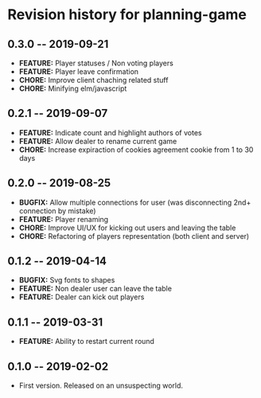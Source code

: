 # Revision history for planning-game

## 0.3.0 -- 2019-09-21

* **FEATURE:** Player statuses / Non voting players
* **FEATURE:** Player leave confirmation
* **CHORE:** Improve client chaching related stuff
* **CHORE:** Minifying elm/javascript

## 0.2.1 -- 2019-09-07

* **FEATURE:** Indicate count and highlight authors of votes
* **FEATURE:** Allow dealer to rename current game
* **CHORE:** Increase expiraction of cookies agreement cookie from 1 to 30 days

## 0.2.0 -- 2019-08-25

* **BUGFIX:** Allow multiple connections for user (was disconnecting 2nd+ connection by mistake)
* **FEATURE:** Player renaming
* **CHORE:** Improve UI/UX for kicking out users and leaving the table
* **CHORE:** Refactoring of players representation (both client and server)

## 0.1.2 -- 2019-04-14

* **BUGFIX:** Svg fonts to shapes
* **FEATURE:** Non dealer user can leave the table
* **FEATURE:** Dealer can kick out players

## 0.1.1 -- 2019-03-31

* **FEATURE:** Ability to restart current round

## 0.1.0 -- 2019-02-02

* First version. Released on an unsuspecting world.
